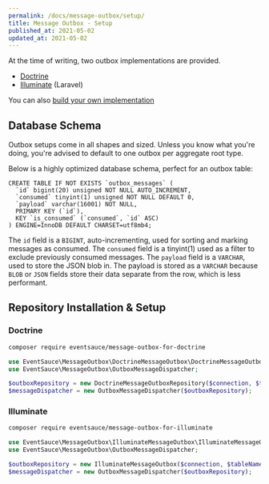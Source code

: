 ```yaml
---
permalink: /docs/message-outbox/setup/
title: Message Outbox - Setup
published_at: 2021-05-02
updated_at: 2021-05-02
---
```


At the time of writing, two outbox implementations are provided.

* [Doctrine](#doctrine)
* [Illuminate](#illuminate) (Laravel)

You can also [build your own implementation](/docs/message-outbox/build-your-own/)

## Database Schema

Outbox setups come in all shapes and sized. Unless you know what you're
doing, you're advised to default to one outbox per aggregate root type.

Below is a highly optimized database schema, perfect for an outbox table:

```text
CREATE TABLE IF NOT EXISTS `outbox_messages` (
  `id` bigint(20) unsigned NOT NULL AUTO_INCREMENT,
  `consumed` tinyint(1) unsigned NOT NULL DEFAULT 0,
  `payload` varchar(16001) NOT NULL,
  PRIMARY KEY (`id`),
  KEY `is_consumed` (`consumed`, `id` ASC)
) ENGINE=InnoDB DEFAULT CHARSET=utf8mb4;
```

The `id` field is a `BIGINT`, auto-incrementing, used for sorting
and marking messages as consumed. The `consumed` field is a tinyint(1)
used as a filter to exclude previously consumed messages. The `payload`
field is a `VARCHAR`, used to store the JSON blob in. The payload is
stored as a `VARCHAR` because `BLOB` or `JSON` fields store their data
separate from the row, which is less performant.

## Repository Installation &amp; Setup

### Doctrine

```bash
composer require eventsauce/message-outbox-for-doctrine
```

```php
use EventSauce\MessageOutbox\DoctrineMessageOutbox\DoctrineMessageOutboxRepository;
use EventSauce\MessageOutbox\OutboxMessageDispatcher;

$outboxRepository = new DoctrineMessageOutboxRepository($connection, $tableName, $messageSerializer);
$messageDispatcher = new OutboxMessageDispatcher($outboxRepository);
```

### Illuminate

```bash
composer require eventsauce/message-outbox-for-illuminate
```

```php
use EventSauce\MessageOutbox\IlluminateMessageOutbox\IlluminateMessageOutboxRepository;
use EventSauce\MessageOutbox\OutboxMessageDispatcher;

$outboxRepository = new IlluminateMessageOutbox($connection, $tableName, $messageSerializer);
$messageDispatcher = new OutboxMessageDispatcher($outboxRepository);
```



